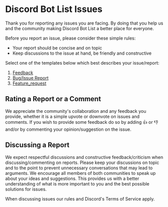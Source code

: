 # Discord Bot List Issues

Thank you for reporting any issues you are facing. By doing that you help us and the community making Discord Bot List a better place for everyone.

Before you report an issue, please consider these simple rules:

- Your report should be concise and on topic
- Keep discussions to the issue at hand, be friendly and constructive

Select one of the templates below which best describes your issue/report:

1. [Feedback](https://github.com/consteagle-com/issues/issues/new?template=ISSUE_TEMPLATE.md)
2. [Bug/Issue Report](https://github.com/consteagle-com/issues/issues/new?template=BUG_TEMPLATE.md)
3. [Feature_request](https://github.com/consteagle-com/issues/issues/new?template=FEATURE_REQUEST.md)

## Rating a Report or a Comment

We appreciate the community's collaboration and any feedback you provide, whether it is a simple upvote or downvote on issues and comments.
If you wish to provide some feedback do so by adding :thumbsup: or :thumbsdown: and/or by commenting your opinion/suggestion on the issue.

## Discussing a Report

We expect respectful discussions and constructive feedback/criticism when discussing/commenting on reports. Please keep your discussions on topic and to the point to prevent unnecessary conversations that may lead to arguments.
We encourage all members of both communities to speak up about your ideas and suggestions. This provides us with a better understanding of what is more important to you and the best possible solutions for issues.

When discussing issues our rules and Discord's Terms of Service apply.
